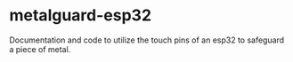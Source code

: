 # metalguard-esp32
Documentation and code to utilize the touch pins of an esp32 to safeguard a piece of metal.
